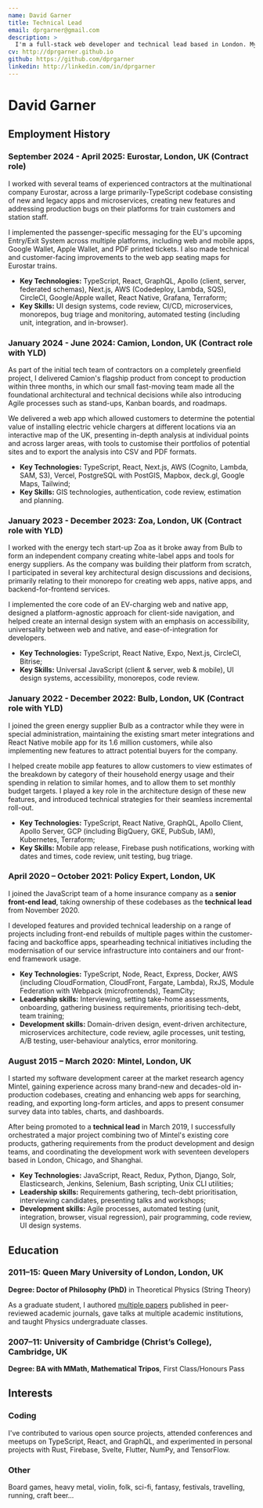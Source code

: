 ```yaml
---
name: David Garner
title: Technical Lead
email: dprgarner@gmail.com
description: >
  I'm a full-stack web developer and technical lead based in London. My primary focus is front-end development with **TypeScript** and **React**, but I also have considerable professional experience in back-end development with **Node.js, Python, and Django**. I place a strong emphasis on quality in all of my code, and consider code review and automated testing to be essential parts of the development process.
cv: http://dprgarner.github.io
github: https://github.com/dprgarner
linkedin: http://linkedin.com/in/dprgarner
---
```


# David Garner

## Employment History

### **September 2024 - April 2025:** Eurostar, London, UK (Contract role)

I worked with several teams of experienced contractors at the multinational company Eurostar, across a large primarily-TypeScript codebase consisting of new and legacy apps and microservices, creating new features and addressing production bugs on their platforms for train customers and station staff.

I implemented the passenger-specific messaging for the EU's upcoming Entry/Exit System across multiple platforms, including web and mobile apps, Google Wallet, Apple Wallet, and PDF printed tickets. I also made technical and customer-facing improvements to the web app seating maps for Eurostar trains.

- **Key Technologies:** TypeScript, React, GraphQL, Apollo (client, server, federated schemas), Next.js, AWS (Codedeploy, Lambda, SQS), CircleCI, Google/Apple wallet, React Native, Grafana, Terraform;
- **Key Skills:** UI design systems, code review, CI/CD, microservices, monorepos, bug triage and monitoring, automated testing (including unit, integration, and in-browser).

### **January 2024 - June 2024:** Camion, London, UK (Contract role with YLD)

As part of the initial tech team of contractors on a completely greenfield project, I delivered Camion's flagship product from concept to production within three months, in which our small fast-moving team made all the foundational architectural and technical decisions while also introducing Agile processes such as stand-ups, Kanban boards, and roadmaps.

We delivered a web app which allowed customers to determine the potential value of installing electric vehicle chargers at different locations via an interactive map of the UK, presenting in-depth analysis at individual points and across larger areas, with tools to customise their portfolios of potential sites and to export the analysis into CSV and PDF formats.

- **Key Technologies:** TypeScript, React, Next.js, AWS (Cognito, Lambda, SAM, S3), Vercel, PostgreSQL with PostGIS, Mapbox, deck.gl, Google Maps, Tailwind;
- **Key Skills:** GIS technologies, authentication, code review, estimation and planning.

### **January 2023 - December 2023:** Zoa, London, UK (Contract role with YLD)

I worked with the energy tech start-up Zoa as it broke away from Bulb to form an independent company creating white-label apps and tools for energy suppliers.
As the company was building their platform from scratch, I participated in several key architectural design discussions and decisions, primarily relating to their monorepo for creating web apps, native apps, and backend-for-frontend services.

I implemented the core code of an EV-charging web and native app, designed a platform-agnostic approach for client-side navigation, and helped create an internal design system with an emphasis on accessibility, universality between web and native, and ease-of-integration for developers.

- **Key Technologies:** TypeScript, React Native, Expo, Next.js, CircleCI, Bitrise;
- **Key Skills:** Universal JavaScript (client & server, web & mobile), UI design systems, accessibility, monorepos, code review.

### **January 2022 - December 2022:** Bulb, London, UK (Contract role with YLD)

I joined the green energy supplier Bulb as a contractor while they were in special administration, maintaining the existing smart meter integrations and React Native mobile app for its 1.6 million customers, while also implementing new features to attract potential buyers for the company.

I helped create mobile app features to allow customers to view estimates of the breakdown by category of their household energy usage and their spending in relation to similar homes, and to allow them to set monthly budget targets. I played a key role in the architecture design of these new features, and introduced technical strategies for their seamless incremental roll-out.

- **Key Technologies:** TypeScript, React Native, GraphQL, Apollo Client, Apollo Server, GCP (including BigQuery, GKE, PubSub, IAM), Kubernetes, Terraform;
- **Key Skills:** Mobile app release, Firebase push notifications, working with dates and times, code review, unit testing, bug triage.

### **April 2020 – October 2021:** Policy Expert, London, UK

I joined the JavaScript team of a home insurance company as a **senior front-end lead**, taking ownership of these codebases as the **technical lead** from November 2020.

I developed features and provided technical leadership on a range of projects including front-end rebuilds of multiple pages within the customer-facing and backoffice apps, spearheading technical initiatives including the modernisation of our service infrastructure into containers and our front-end framework usage.

- **Key Technologies:** TypeScript, Node, React, Express, Docker, AWS (including CloudFormation, CloudFront, Fargate, Lambda), RxJS, Module Federation with Webpack (microfrontends), TeamCity;
- **Leadership skills:** Interviewing, setting take-home assessments, onboarding, gathering business requirements, prioritising tech-debt, team training;
- **Development skills:** Domain-driven design, event-driven architecture, microservices architecture, code review, agile processes, unit testing, A/B testing, user-behaviour analytics, error monitoring.

### **August 2015 – March 2020:** Mintel, London, UK

I started my software development career at the market research agency Mintel, gaining experience across many brand-new and decades-old in-production codebases, creating and enhancing web apps for searching, reading, and exporting long-form articles, and apps to present consumer survey data into tables, charts, and dashboards.

After being promoted to a **technical lead** in March 2019, I successfully orchestrated a major project combining two of Mintel's existing core products, gathering requirements from the product development and design teams, and coordinating the development work with seventeen developers based in London, Chicago, and Shanghai.

- **Key Technologies:** JavaScript, React, Redux, Python, Django, Solr, Elasticsearch, Jenkins, Selenium, Bash scripting, Unix CLI utilities;
- **Leadership skills:** Requirements gathering, tech-debt prioritisation, interviewing candidates, presenting talks and workshops;
- **Development skills:** Agile processes, automated testing (unit, integration, browser, visual regression), pair programming, code review, UI design systems.

<div class="break" />

## Education

### **2011–15: Queen Mary University of London**, London, UK

**Degree: Doctor of Philosophy (PhD)** in Theoretical Physics (String Theory)

As a graduate student, I authored [multiple papers](https://arxiv.org/search/hep-th?searchtype=author&query=Garner%2C+D) published in peer-reviewed academic journals, gave talks at multiple academic institutions, and taught Physics undergraduate classes.

### **2007–11: University of Cambridge** (Christ’s College), Cambridge, UK

**Degree: BA with MMath, Mathematical Tripos**, First Class/Honours Pass

## Interests

### Coding

I've contributed to various open source projects, attended conferences and meetups on TypeScript, React, and GraphQL, and experimented in personal projects with Rust, Firebase, Svelte, Flutter, NumPy, and TensorFlow.

### Other

Board games, heavy metal, violin, folk, sci-fi, fantasy, festivals, travelling, running, craft beer...
